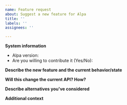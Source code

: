 ```yaml
---
name: Feature request
about: Suggest a new feature for Alpa
title: ''
labels: ''
assignees: ''

---
```


**System information**
- Alpa version:
- Are you willing to contribute it (Yes/No):

**Describe the new feature and the current behavior/state**

**Will this change the current API? How?**

**Describe alternatives you've considered**

**Additional context**